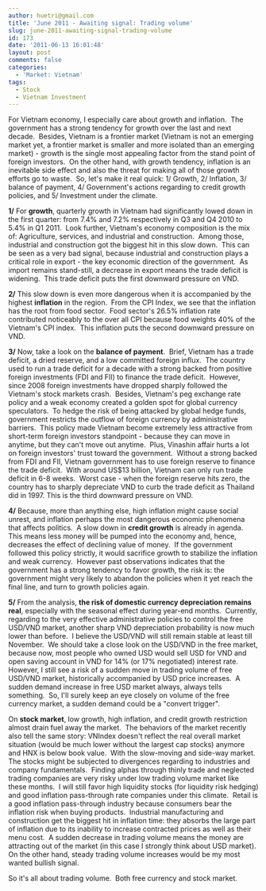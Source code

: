 ```yaml
---
author: huetri@gmail.com
title: 'June 2011 - Awaiting signal: Trading volume'
slug: june-2011-awaiting-signal-trading-volume
id: 173
date: '2011-06-13 16:01:48'
layout: post
comments: false
categories:
  - 'Market: Vietnam'
tags:
  - Stock
  - Vietnam Investment
---
```


For Vietnam economy, I especially care about growth and inflation.  The government has a strong tendency for growth over the last and next decade.  Besides, Vietnam is a frontier market (Vietnam is not an emerging market yet, a frontier market is smaller and more isolated than an emerging market) - growth is the single most appealing factor from the stand point of foreign investors.  On the other hand, with growth tendency, inflation is an inevitable side effect and also the threat for making all of those growth efforts go to waste.  So, let's make it real quick: 1/ Growth, 2/ Inflation, 3/ balance of payment, 4/ Government's actions regarding to credit growth policies, and 5/ Investment under the climate.

**1/** For **growth**, quarterly growth in Vietnam had significantly lowed down in the first quarter: from 7.4% and 7.2% respectively in Q3 and Q4 2010 to 5.4% in Q1 2011.  Look further, Vietnam's economy composition is the mix of: Agriculture, services, and industrial and construction.  Among those, industrial and construction got the biggest hit in this slow down.  This can be seen as a very bad signal, because industrial and construction plays a critical role in export - the key economic direction of the government.  As import remains stand-still, a decrease in export means the trade deficit is widening.  This trade deficit puts the first downward pressure on VND.

**2/** This slow down is even more dangerous when it is accompanied by the highest **inflation** in the region.  From the CPI Index, we see that the inflation has the root from food sector.  Food sector's 26.5% inflation rate contributed noticeably to the over all CPI because food weights 40% of the Vietnam's CPI index.  This inflation puts the second downward pressure on VND.

**3/** Now, take a look on the **balance of payment**.  Brief, Vietnam has a trade deficit, a dried reserve, and a low committed foreign influx.  The country used to run a trade deficit for a decade with a strong backed from positive foreign investments (FDI and FII) to finance the trade deficit.  However, since 2008 foreign investments have dropped sharply followed the Vietnam's stock markets crash.  Besides, Vietnam's peg exchange rate policy and a weak economy created a golden spot for global currency speculators.  To hedge the risk of being attacked by global hedge funds, government restricts the outflow of foreign currency by administrative barriers.  This policy made Vietnam become extremely less attractive from short-term foreign investors standpoint - because they can move in anytime, but they can't move out anytime.  Plus, Vinashin affair hurts a lot on foreign investors' trust toward the government.  Without a strong backed from FDI and FII, Vietnam government has to use foreign reserve to finance the trade deficit.  With around US$13 billion, Vietnam can only run trade deficit in 6-8 weeks.  Worst case - when the foreign reserve hits zero, the country has to sharply depreciate VND to curb the trade deficit as Thailand did in 1997\. This is the third downward pressure on VND.

**4/** Because, more than anything else, high inflation might cause social unrest, and inflation perhaps the most dangerous economic phenomena that affects politics.  A slow down in **credit growth** is already in agenda.  This means less money will be pumped into the economy and, hence, decreases the effect of declining value of money.  If the government followed this policy strictly, it would sacrifice growth to stabilize the inflation and weak currency.  However past observations indicates that the government has a strong tendency to favor growth, the risk is: the government might very likely to abandon the policies when it yet reach the final line, and turn to growth policies again.

**5/** From the analysis, **the risk of domestic currency depreciation remains real**, especially with the seasonal effect during year-end months.  Currently, regarding to the very effective administrative policies to control the free USD/VND market, another sharp VND depreciation probability is now much lower than before.  I believe the USD/VND will still remain stable at least till November.  We should take a close look on the USD/VND in the free market, because now, most people who owned USD would sell USD for VND and open saving account in VND for 14% (or 17% negotiated) interest rate.  However, I still see a risk of a sudden move in trading volume of free USD/VND market, historically accompanied by USD price increases.  A sudden demand increase in free USD market always, always tells something.  So, I'll surely keep an eye closely on volume of the free currency market, a sudden demand could be a "convert trigger".

On **stock market**, low growth, high inflation, and credit growth restriction almost drain fuel away the market.  The behaviors of the market recently also tell the same story: VNIndex doesn't reflect the real overall market situation (would be much lower without the largest cap stocks) anymore and HNX is below book value.  With the slow-moving and side-way market.  The stocks might be subjected to divergences regarding to industries and company fundamentals.  Finding alphas through thinly trade and neglected trading companies are very risky under low trading volume market like these months.  I will still favor high liquidity stocks (for liquidity risk hedging) and good inflation pass-through rate companies under this climate.  Retail is a good inflation pass-through industry because consumers bear the inflation risk when buying products.  Industrial manufacturing and construction get the biggest hit in inflation time: they absorbs the large part of inflation due to its inability to increase contracted prices as well as their menu cost.  A sudden decrease in trading volume means the money are attracting out of the market (in this case I strongly think about USD market).  On the other hand, steady trading volume increases would be my most wanted bullish signal.

So it's all about trading volume.  Both free currency and stock market.